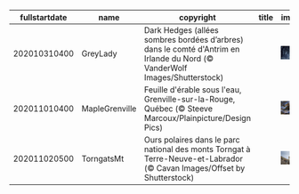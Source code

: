 |fullstartdate|name|copyright|title|image|
|--|--|--|--|--|
202010310400|GreyLady|Dark Hedges (allées sombres bordées d’arbres) dans le comté d'Antrim en Irlande du Nord (© VanderWolf Images/Shutterstock)||![](/fr-CA/2020/11/202010310400GreyLady.jpg)|
202011010400|MapleGrenville|Feuille d'érable sous l'eau, Grenville-sur-la-Rouge, Québec (© Steeve Marcoux/Plainpicture/Design Pics)||![](/fr-CA/2020/11/202011010400MapleGrenville.jpg)|
202011020500|TorngatsMt|Ours polaires dans le parc national des monts Torngat à Terre-Neuve-et-Labrador (© Cavan Images/Offset by Shutterstock)||![](/fr-CA/2020/11/202011020500TorngatsMt.jpg)|

